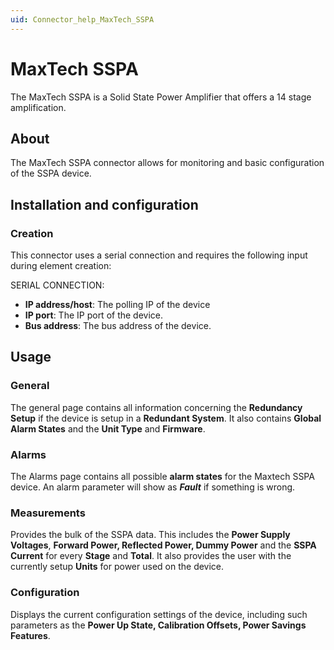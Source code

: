```yaml
---
uid: Connector_help_MaxTech_SSPA
---
```


# MaxTech SSPA

The MaxTech SSPA is a Solid State Power Amplifier that offers a 14 stage amplification.

## About

The MaxTech SSPA connector allows for monitoring and basic configuration of the SSPA device.

## Installation and configuration

### Creation

This connector uses a serial connection and requires the following input during element creation:

SERIAL CONNECTION:

- **IP address/host**: The polling IP of the device
- **IP port**: The IP port of the device.
- **Bus address**: The bus address of the device.

## Usage

### General

The general page contains all information concerning the **Redundancy Setup** if the device is setup in a **Redundant System**. It also contains **Global Alarm States** and the **Unit Type** and **Firmware**.

### Alarms

The Alarms page contains all possible **alarm states** for the Maxtech SSPA device. An alarm parameter will show as ***Fault*** if something is wrong.

### Measurements

Provides the bulk of the SSPA data. This includes the **Power Supply Voltages**, **Forward Power, Reflected Power, Dummy Power** and the **SSPA Current** for every **Stage** and **Total**. It also provides the user with the currently setup **Units** for power used on the device.

### Configuration

Displays the current configuration settings of the device, including such parameters as the **Power Up State, Calibration Offsets, Power Savings Features**.
